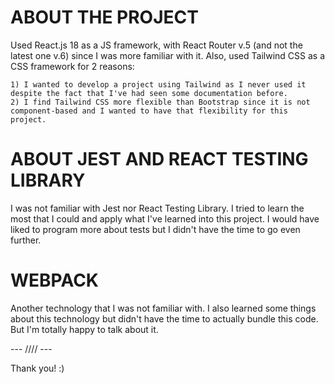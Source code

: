 # ABOUT THE PROJECT

Used React.js 18 as a JS framework, with React Router v.5 (and not the latest one v.6) since I was more familiar with it.
Also, used Tailwind CSS as a CSS framework for 2 reasons:

    1) I wanted to develop a project using Tailwind as I never used it despite the fact that I've had seen some documentation before.
    2) I find Tailwind CSS more flexible than Bootstrap since it is not component-based and I wanted to have that flexibility for this project.

# ABOUT JEST AND REACT TESTING LIBRARY

I was not familiar with Jest nor React Testing Library.
I tried to learn the most that I could and apply what I've learned into this project.
I would have liked to program more about tests but I didn't have the time to go even further.

# WEBPACK

Another technology that I was not familiar with.
I also learned some things about this technology but didn't have the time to actually bundle this code.
But I'm totally happy to talk about it.

--- //// ---

Thank you! :)

